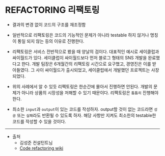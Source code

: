 # REFACTORING 리팩토링

- 결과의 변경 없이 코드의 구조를 재조정함   

- 일반적으로 리팩토링은 코드의 기능적인 문제가 아니라 testable 하지 않거나 명칭이 통일 되지 않는 등의 이유로 진행한다.

- 리팩토링은 서비스 전반적으로 봤을 때 양날의 검이다. 대표적인 예시로 세이클럽과 싸이월드가 있다. 세이클럽이 싸이월드보다 먼저 블로그 형태의 SNS 개발을 완료했다고 한다. 개발 팀장은 6개월간의 리팩토링 시간으로 요구했고, 경영진은 이를 받아들였다. 그 사이 싸이월드가 출시되었고, 세이클럽에서 개발했던 프로젝트는 사장되었다.

- 위의 사례에서 알 수 있듯 리펙토링은 한순간에 몰아서 진행하면 안된다. 개발의 문제가 아니라 상품의 시장성을 저해할 수 있기 때문이다. 리팩토링은 `틈틈히` 진행해야 한다.

- 최소한 `input`과 `output`이 있는 코드를 작성하자. output할 것이 없는 코드라면 `성공` 또는 `실패`라도 반환될 수 있도록 하자. 해당 사항만 지켜도 최소한의 testable한 코드를 작성할 수 있을 것이다.

---
- 출처
    - 김성준 컨설턴트님
    - [Code refactoring wiki](https://en.wikipedia.org/wiki/Code_refactoring)